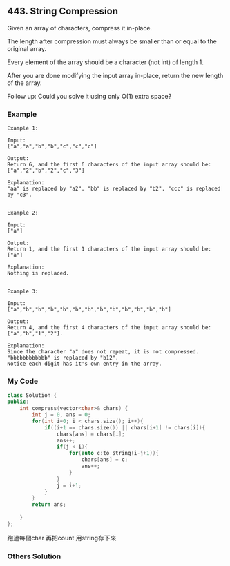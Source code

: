 ## 443. String Compression

Given an array of characters, compress it in-place.

The length after compression must always be smaller than or equal to the original array.

Every element of the array should be a character (not int) of length 1.

After you are done modifying the input array in-place, return the new length of the array.

 
Follow up:
Could you solve it using only O(1) extra space?

### Example
```
Example 1:

Input:
["a","a","b","b","c","c","c"]

Output:
Return 6, and the first 6 characters of the input array should be: ["a","2","b","2","c","3"]

Explanation:
"aa" is replaced by "a2". "bb" is replaced by "b2". "ccc" is replaced by "c3".
 

Example 2:

Input:
["a"]

Output:
Return 1, and the first 1 characters of the input array should be: ["a"]

Explanation:
Nothing is replaced.
 

Example 3:

Input:
["a","b","b","b","b","b","b","b","b","b","b","b","b"]

Output:
Return 4, and the first 4 characters of the input array should be: ["a","b","1","2"].

Explanation:
Since the character "a" does not repeat, it is not compressed. "bbbbbbbbbbbb" is replaced by "b12".
Notice each digit has it's own entry in the array.
```

### My Code
```c++
class Solution {
public:
    int compress(vector<char>& chars) {
        int j = 0, ans = 0;
        for(int i=0; i < chars.size(); i++){
            if((i+1 == chars.size()) || chars[i+1] != chars[i]){
                chars[ans] = chars[i];
                ans++;
                if(j < i){
                    for(auto c:to_string(i-j+1)){
                        chars[ans] = c;
                        ans++;
                    }
                }
                j = i+1;
            }
        }
        return ans;
        
    }
};
```
跑過每個char 再把count 用string存下來

### Others Solution
```c++
```

